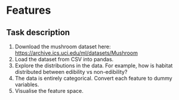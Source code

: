 # Features

## Task description 

1. Download the mushroom dataset here: https://archive.ics.uci.edu/ml/datasets/Mushroom
2. Load the dataset from CSV into pandas.
3. Explore the distributions in the data. For example, how is habitat distributed between edibility vs non-edibility?
4. The data is entirely categorical. Convert each feature to dummy variables.
5. Visualise the feature space.